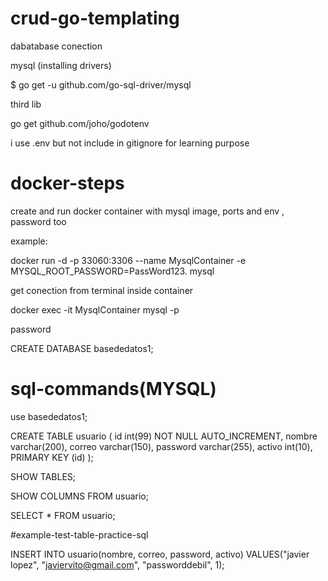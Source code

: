# crud-go-templating

dabatabase conection

mysql (installing drivers)

$ go get -u github.com/go-sql-driver/mysql

third lib 

go get github.com/joho/godotenv

i use .env but not include in gitignore for learning purpose

# docker-steps

create and run docker container with mysql image, ports and env , password too

example:

docker run -d -p 33060:3306 --name MysqlContainer -e MYSQL_ROOT_PASSWORD=PassWord123. mysql

get conection from terminal inside container

docker exec -it MysqlContainer mysql -p

password

CREATE DATABASE basededatos1;

# sql-commands(MYSQL)

use basededatos1;

CREATE TABLE usuario (
    id int(99) NOT NULL AUTO_INCREMENT, 
    nombre varchar(200), 
    correo varchar(150), 
    password varchar(255), 
    activo int(10), 
    PRIMARY KEY (id)
    );

SHOW TABLES;

SHOW COLUMNS FROM usuario;

SELECT * FROM usuario;

#example-test-table-practice-sql

INSERT INTO usuario(nombre, correo, password, activo) VALUES("javier lopez", "javiervito@gmail.com", "passworddebil", 1);


